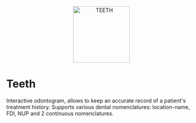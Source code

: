 <div align="center">
    <a href="https://teeth.focused.cl">
        <img
            alt="TEETH"
            src="https://focused.cl/images/teeth/logo.png"
            width="150">
    </a>
</div>

# Teeth
Interactive odontogram, allows to keep an accurate record of a patient's treatment history. Supports various dental nomenclatures: location-name, FDI, NUP and 2 continuous nomenclatures.
